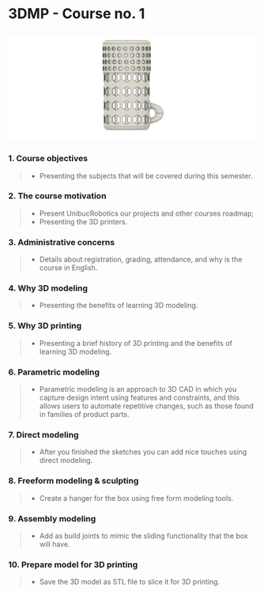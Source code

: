 # 3DMP - Course no. 1
![](https://github.com/Burdun/3DMP/blob/main/Courses/Course%231/Headphones_Box.png)
---------------------------------------------------------------------------------------------------------
### 1. Course objectives
> - Presenting the subjects that will be covered during this semester.
### 2. The course motivation
> - Present UnibucRobotics our projects and other courses roadmap;
> - Presenting the 3D printers.
### 3. Administrative concerns
> - Details about registration, grading, attendance, and why is the course in English.
### 4. Why 3D modeling
> - Presenting the benefits of learning 3D modeling.
### 5. Why 3D printing
> - Presenting a brief history of 3D printing and the benefits of learning 3D modeling.
### 6. Parametric modeling
> - Parametric modeling is an approach to 3D CAD in which you capture design intent using features and constraints, and this allows users to automate repetitive changes, such as those found in families of product parts.
### 7. Direct modeling
> - After you finished the sketches you can add nice touches using direct modeling.
### 8.  Freeform modeling & sculpting
> - Create a hanger for the box using free form modeling tools.
### 9. Assembly modeling
> - Add as build joints to mimic the sliding functionality that the box will have.
### 10.  Prepare model for 3D printing
> - Save the 3D model as STL file to slice it for 3D printing.
